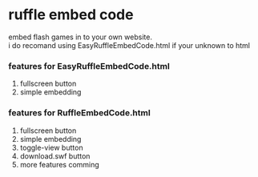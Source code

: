 # ruffle embed code
embed flash games in to your own website. <br />
i do recomand using EasyRuffleEmbedCode.html if your unknown to html

### features for EasyRuffleEmbedCode.html
1. fullscreen button
2. simple embedding

### features for RuffleEmbedCode.html
1. fullscreen button
2. simple embedding 
3. toggle-view button
4. download.swf button
5. more features comming
